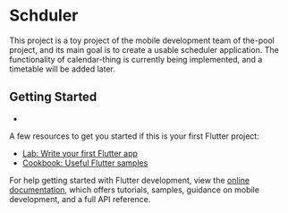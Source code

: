 # Schduler

This project is a toy project of the mobile development team of the-pool project, and its main goal is to create a usable scheduler application.
The functionality of calendar-thing is currently being implemented, and a timetable will be added later.

## Getting Started

-

A few resources to get you started if this is your first Flutter project:

- [Lab: Write your first Flutter app](https://docs.flutter.dev/get-started/codelab)
- [Cookbook: Useful Flutter samples](https://docs.flutter.dev/cookbook)

For help getting started with Flutter development, view the
[online documentation](https://docs.flutter.dev/), which offers tutorials,
samples, guidance on mobile development, and a full API reference.
